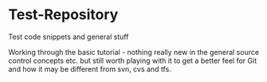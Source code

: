# Test-Repository
Test code snippets and general stuff

Working through the basic tutorial - nothing really new in the general source control concepts etc. but still worth playing with it to get a better feel for Git and how it may be different from svn, cvs and tfs.
